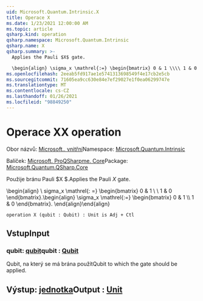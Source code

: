 ```yaml
---
uid: Microsoft.Quantum.Intrinsic.X
title: Operace X
ms.date: 1/23/2021 12:00:00 AM
ms.topic: article
qsharp.kind: operation
qsharp.namespace: Microsoft.Quantum.Intrinsic
qsharp.name: X
qsharp.summary: >-
  Applies the Pauli $X$ gate.

  \begin{align} \sigma_x \mathrel{:=} \begin{bmatrix} 0 & 1 \\\\ 1 & 0 \end{bmatrix}. \end{align}
ms.openlocfilehash: 2eeab5fd917ae1e5741313698549f4e17cb2e5cb
ms.sourcegitcommit: 71605ea9cc630e84e7ef29027e1f0ea06299747e
ms.translationtype: MT
ms.contentlocale: cs-CZ
ms.lasthandoff: 01/26/2021
ms.locfileid: "98849250"
---
```

# <a name="x-operation"></a><span data-ttu-id="65997-102">Operace X</span><span class="sxs-lookup"><span data-stu-id="65997-102">X operation</span></span>

<span data-ttu-id="65997-103">Obor názvů: [Microsoft.. vnitřní](xref:Microsoft.Quantum.Intrinsic)</span><span class="sxs-lookup"><span data-stu-id="65997-103">Namespace: [Microsoft.Quantum.Intrinsic](xref:Microsoft.Quantum.Intrinsic)</span></span>

<span data-ttu-id="65997-104">Balíček: [Microsoft. ProQSharpme. Core](https://nuget.org/packages/Microsoft.Quantum.QSharp.Core)</span><span class="sxs-lookup"><span data-stu-id="65997-104">Package: [Microsoft.Quantum.QSharp.Core](https://nuget.org/packages/Microsoft.Quantum.QSharp.Core)</span></span>


<span data-ttu-id="65997-105">Použije bránu Pauli $X $.</span><span class="sxs-lookup"><span data-stu-id="65997-105">Applies the Pauli $X$ gate.</span></span>

<span data-ttu-id="65997-106">\begin{align} \ sigma_x \mathrel{: =} \begin{bmatrix} 0 & 1 \\ \\ 1 & 0 \end{bmatrix}.</span><span class="sxs-lookup"><span data-stu-id="65997-106">\begin{align} \sigma_x \mathrel{:=} \begin{bmatrix} 0 & 1 \\\\ 1 & 0 \end{bmatrix}.</span></span>
<span data-ttu-id="65997-107">\end{align}</span><span class="sxs-lookup"><span data-stu-id="65997-107">\end{align}</span></span>

```qsharp
operation X (qubit : Qubit) : Unit is Adj + Ctl
```


## <a name="input"></a><span data-ttu-id="65997-108">Vstup</span><span class="sxs-lookup"><span data-stu-id="65997-108">Input</span></span>

### <a name="qubit--qubit"></a><span data-ttu-id="65997-109">qubit: [qubit](xref:microsoft.quantum.lang-ref.qubit)</span><span class="sxs-lookup"><span data-stu-id="65997-109">qubit : [Qubit](xref:microsoft.quantum.lang-ref.qubit)</span></span>

<span data-ttu-id="65997-110">Qubit, na který se má brána použít</span><span class="sxs-lookup"><span data-stu-id="65997-110">Qubit to which the gate should be applied.</span></span>



## <a name="output--unit"></a><span data-ttu-id="65997-111">Výstup: [jednotka](xref:microsoft.quantum.lang-ref.unit)</span><span class="sxs-lookup"><span data-stu-id="65997-111">Output : [Unit](xref:microsoft.quantum.lang-ref.unit)</span></span>

